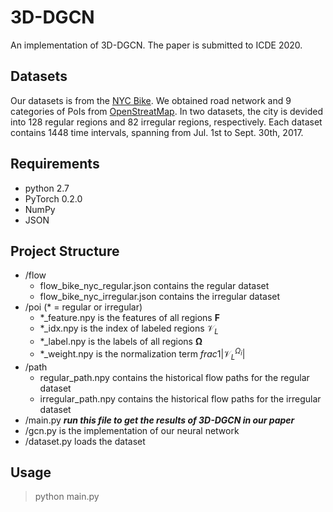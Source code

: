 # 3D-DGCN

An implementation of 3D-DGCN. The paper is submitted to ICDE 2020.

## Datasets

Our datasets is from the [NYC Bike](https://www.citibikenyc.com/system-data). We obtained road network and 9 categories of PoIs from [OpenStreatMap](https://www.openstreetmap.org/#map=4/36.96/104.17). In two datasets, the city is devided into 128 regular regions and 82 irregular regions, respectively. Each dataset contains 1448 time intervals, spanning from Jul. 1st to Sept. 30th, 2017.

## Requirements

- python 2.7
- PyTorch 0.2.0
- NumPy
- JSON

## Project Structure

- /flow
  - flow_bike_nyc_regular.json contains the regular dataset
  - flow_bike_nyc_irregular.json contains the irregular dataset
- /poi (* = regular or irregular)
  - *_feature.npy is the features of all regions $\bm{F}$
  - *_idx.npy is the index of labeled regions $\mathcal{V}_L$ 
  - *_label.npy is the labels of all regions $\bm{\Omega}$
  - *_weight.npy is the normalization term $frac{1}{|\mathcal{V}_L^{\Omega_i}|}$
- /path
  - regular_path.npy contains the historical flow paths for the regular dataset
  - irregular_path.npy contains the historical flow paths for the irregular dataset
- /main.py ***run this file to get the results of 3D-DGCN in our paper***
- /gcn.py is the implementation of our neural network
- /dataset.py loads the dataset

## Usage

> python main.py
